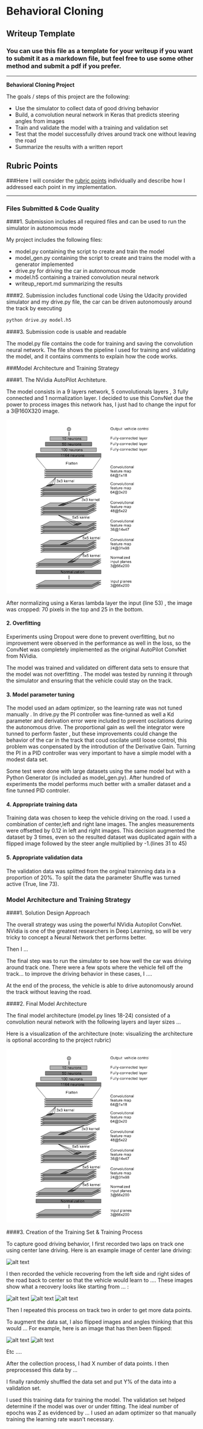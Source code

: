 # **Behavioral Cloning** 

## Writeup Template

### You can use this file as a template for your writeup if you want to submit it as a markdown file, but feel free to use some other method and submit a pdf if you prefer.

---

**Behavioral Cloning Project**

The goals / steps of this project are the following:
* Use the simulator to collect data of good driving behavior
* Build, a convolution neural network in Keras that predicts steering angles from images
* Train and validate the model with a training and validation set
* Test that the model successfully drives around track one without leaving the road
* Summarize the results with a written report


[//]: # (Image References)

[image1]: ./examples/nvidiaNN.png "Model Visualization"
[image2]: ./examples/placeholder.png "Grayscaling"
[image3]: ./examples/placeholder_small.png "Recovery Image"
[image4]: ./examples/placeholder_small.png "Recovery Image"
[image5]: ./examples/placeholder_small.png "Recovery Image"
[image6]: ./examples/placeholder_small.png "Normal Image"
[image7]: ./examples/placeholder_small.png "Flipped Image"

## Rubric Points
###Here I will consider the [rubric points](https://review.udacity.com/#!/rubrics/432/view) individually and describe how I addressed each point in my implementation.  

---
### Files Submitted & Code Quality

####1. Submission includes all required files and can be used to run the simulator in autonomous mode

My project includes the following files:
* model.py containing the script to create and train the model
* model_gen.py containing the script to create and trains the model with a generator implemented 
* drive.py for driving the car in autonomous mode
* model.h5 containing a trained convolution neural network 
* writeup_report.md summarizing the results

####2. Submission includes functional code
Using the Udacity provided simulator and my drive.py file, the car can be driven autonomously around the track by executing 
```sh
python drive.py model.h5
```

####3. Submission code is usable and readable

The model.py file contains the code for training and saving the convolution neural network. The file shows the pipeline I used for training and validating the model, and it contains comments to explain how the code works.

###Model Architecture and Training Strategy

####1. The NVidia AutoPilot Architeture.

The model consists in a 9 layers network, 5 convolutionals layers , 3 fully connected and 1 normalization layer. I decided to use this ConvNet due the power to process images this network has, I just had to change the input for a 3@160X320 image.

![alt text][image1]

After normalizing using a Keras lambda layer the input (line 53) , the image was cropped: 70 pixels in the top and 25 in the bottom.

#### 2. Overfitting

Experiments using Dropout were done to prevent overfitting, but no improvement were observed in the performance as well in the loss, so the ConvNet was completely implemented as the original AutoPilot ConvNet from NVidia.

The model was trained and validated on different data sets to ensure that the model was not overfitting . The model was tested by running it through the simulator and ensuring that the vehicle could stay on the track.

#### 3. Model parameter tuning

The model used an adam optimizer, so the learning rate was not tuned manually .
In drive.py the PI controller was fine-tunned as well a Kd parameter and derivation error were included to prevent oscilations during the autonomous drive. The proportional gain as well the integrator were tunned to perform faster , but these improvements could change the behavior of the car in the track that coud oscilate until loose control, this problem was conpensated by the introdution of the Derivative Gain.
Turning the PI in a PID controller was very important to have a simple model with a modest data set.

Some test were done with large datasets using the same model but with a Python Generator (is included as model_gen.py). After hundred of experiments the model performs much better with a smaller dataset and a fine tunned PID controler.

#### 4. Appropriate training data

Training data was chosen to keep the vehicle driving on the road. I used a combination of center,left and right lane images. The angles measurements were offsetted by 0.12 in left and right images. This decision augmented the dataset by 3 times, even so the resulted dataset was duplicated again with a flipped image followed by the steer angle multiplied by -1.(lines 31 to 45)

#### 5. Appropriate validation data

The validation data was splitted from the orginal trainnning data in a proportion of 20%. To split the data the parameter Shuffle was turned active (True, line 73).



### Model Architecture and Training Strategy

####1. Solution Design Approach

The overall strategy was using the powerful NVidia Autopilot ConvNet. NVidia is one of the greatest researchers in Deep Learning, so will be very tricky to concept a Neural Network thet performs better.


Then I ... 

The final step was to run the simulator to see how well the car was driving around track one. There were a few spots where the vehicle fell off the track... to improve the driving behavior in these cases, I ....

At the end of the process, the vehicle is able to drive autonomously around the track without leaving the road.

####2. Final Model Architecture

The final model architecture (model.py lines 18-24) consisted of a convolution neural network with the following layers and layer sizes ...

Here is a visualization of the architecture (note: visualizing the architecture is optional according to the project rubric)

![alt text][image1]

####3. Creation of the Training Set & Training Process

To capture good driving behavior, I first recorded two laps on track one using center lane driving. Here is an example image of center lane driving:

![alt text][image2]

I then recorded the vehicle recovering from the left side and right sides of the road back to center so that the vehicle would learn to .... These images show what a recovery looks like starting from ... :

![alt text][image3]
![alt text][image4]
![alt text][image5]

Then I repeated this process on track two in order to get more data points.

To augment the data sat, I also flipped images and angles thinking that this would ... For example, here is an image that has then been flipped:

![alt text][image6]
![alt text][image7]

Etc ....

After the collection process, I had X number of data points. I then preprocessed this data by ...


I finally randomly shuffled the data set and put Y% of the data into a validation set. 

I used this training data for training the model. The validation set helped determine if the model was over or under fitting. The ideal number of epochs was Z as evidenced by ... I used an adam optimizer so that manually training the learning rate wasn't necessary.
